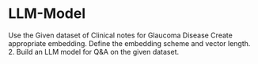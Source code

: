 # LLM-Model
Use the Given dataset of Clinical notes for Glaucoma Disease Create appropriate embedding. Define the embedding scheme and vector length. 2. Build an LLM model for Q&amp;A on the given dataset.
